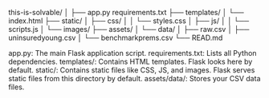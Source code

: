 this-is-solvable/
│
├── app.py
requirements.txt
├── templates/
│   └── index.html
├── static/
│   ├── css/
│   │   └── styles.css
│   ├── js/
│   │   └── scripts.js
│   └── images/
├── assets/
│   └── data/
│       ├── raw.csv
│       ├── uninsuredyoung.csv
│       └── benchmarkprems.csv
└── READ.md

app.py: The main Flask application script.
requirements.txt: Lists all Python dependencies.
templates/: Contains HTML templates. Flask looks here by default.
static/: Contains static files like CSS, JS, and images. Flask serves static files from this directory by default.
assets/data/: Stores your CSV data files.